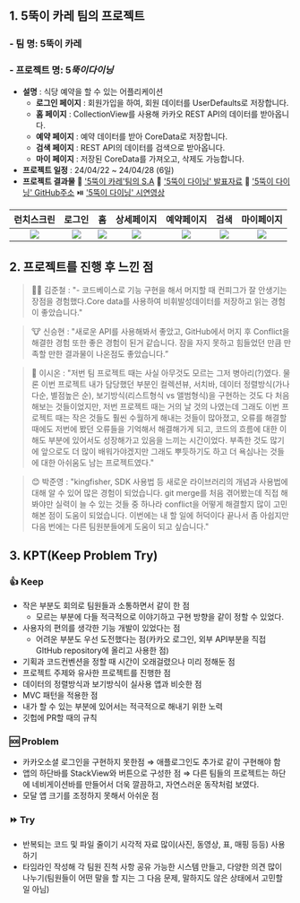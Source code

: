 ## 1. 5뚝이 카레 팀의 프로젝트
### - 팀 명: 5뚝이 카레
### - 프로젝트 명: $5뚝이 다이닝$
- **설명** : 식당 예약을 할 수 있는 어플리케이션
  - **로그인 페이지** : 회원가입을 하여, 회원 데이터를 UserDefaults로 저장합니다.
  - **홈 페이지** : CollectionView를 사용해 카카오 REST API의 데이터를 받아옵니다.
  - **예약 페이지** : 예약 데이터를 받아 CoreData로 저장합니다.
  - **검색 페이지** : REST API의 데이터를 검색으로 받아옵니다.
  - **마이 페이지** : 저장된 CoreData를 가져오고, 삭제도 가능합니다.
- **프로젝트 일정** : 24/04/22 ~ 24/04/28 (6일)
- **프로젝트 결과물**
📃 ['5뚝이 카레'팀의 S.A](https://www.notion.so/teamsparta/5-S-A-864a1c50d3cc4b5cb3414cc70d62fbe0)
📘 ['5뚝이 다이닝' 발표자료](https://www.notion.so/teamsparta/5-8ab34b9ed34846d3a8bb8643b4e7b03f)
📂 ['5뚝이 다이닝' GitHub주소](https://github.com/5ttuki-Curry/OttukiDinning)
⏯️ ['5뚝이 다이닝' 시연영상](https://youtu.be/af4ThVO0mV8)

|런치스크린	|로그인 |홈	|상세페이지	|예약페이지	|검색	|마이페이지
|:-:	|:-:	|:-:	|:-:	|:-:	|:-:	|:-:
|![](https://velog.velcdn.com/images/sinseunghyeon313/post/9eeb09a7-0a28-4270-8848-42bc41d4a4c0/image.png)	|![](https://velog.velcdn.com/images/sinseunghyeon313/post/e2e46319-6098-485b-b2c3-31868d346e8f/image.png)	|![](https://velog.velcdn.com/images/sinseunghyeon313/post/acc6b2be-3940-42e2-8f88-d26f854e93a1/image.png)	|![](https://velog.velcdn.com/images/sinseunghyeon313/post/64efa417-db67-4479-8a7e-4e0e53ad2e1d/image.png)	|![](https://velog.velcdn.com/images/sinseunghyeon313/post/89974317-d3cd-4919-883a-e5b3b1ae6c5c/image.png)	|![](https://velog.velcdn.com/images/sinseunghyeon313/post/8dde2181-c9b8-4b71-b07d-f96449ac302c/image.png)	|![](https://velog.velcdn.com/images/sinseunghyeon313/post/f87bce88-b3b8-49d1-b7dd-618a6d891e23/image.png)


				
## 2. 프로젝트를 진행 후 느낀 점
> 👧🏻 김준철 : "- 코드베이스로 기능 구현을 해서 머지할 때 컨피그가 잘 안생기는 장점을 경험했다.Core data를 사용하여 비휘발성데이터를 저장하고 읽는 경험이 좋았습니다."

> 🐮 신승현 : "새로운 API를 사용해봐서 좋았고, GitHub에서 머지 후 Conflict을 해결한 경험 또한 좋은 경험이 된거 같습니다. 잠을 자지 못하고 힘들었던 만큼 만족할 만한 결과물이 나온점도 좋았습니다.”

> 🐥 이시온 : "저번 팀 프로젝트 때는 사실 아무것도 모르는 그저 병아리(?)였다. 물론 이번 프로젝트 내가 담당했던 부분인 컬렉션뷰, 서치바, 데이터 정렬방식(가나다순, 별점높은 순), 보기방식(리스트형식 vs 앨범형식)을 구현하는 것도 다 처음해보는 것들이었지만, 저번 프로젝트 때는 거의 날 것의 나였는데 그래도 이번 프로젝트 때는 작은 것들도 훨씬 수월하게 해내는 것들이 많아졌고, 오류를 해결할 때에도 저번에 봤던 오류들을 기억해서 해결해가게 되고, 코드의 흐름에 대한 이해도 부분에 있어서도 성장해가고 있음을 느끼는 시간이었다. 부족한 것도 많기에 앞으로도 더 많이 배워가야겠지만 그래도 뿌듯하기도 하고 더 욕심나는 것들에 대한 아쉬움도 남는 프로젝트였다."

> 😊 박준영 : "kingfisher, SDK 사용법 등 새로운 라이브러리의 개념과 사용법에 대해 알 수 있어 많은 경험이 되었습니다. git merge를 처음 겪어봤는데 직접 해봐야만 실력이 늘 수 있는 것들 중 하나라 conflict을 어떻게 해결할지 많이 고민해본 점이 도움이 되었습니다. 이번에는 내 할 일에 허덕이다 끝나서 좀 아쉽지만 다음 번에는 다른 팀원분들에게 도움이 되고 싶습니다."

## 3. KPT(Keep Problem Try)
### 👍 Keep
- 작은 부분도 회의로 팀원들과 소통하면서 같이 한 점
  - 모르는 부분에 다들 적극적으로 이야기하고 구현 방향을 같이 정할 수 있었다.
- 사용자의 편의를 생각한 기능 개발이 있었다는 점
  - 어려운 부분도 우선 도전했다는 점(카카오 로그인, 외부 API부분을 직접 GItHub repository에 올리고 사용한 점)
- 기획과 코드컨벤션을 정할 때 시간이 오래걸렸으나 미리 정해둔 점
- 프로젝트 주제와 유사한 프로젝트를 진행한 점
- 데이터의 정렬방식과 보기방식이 실사용 앱과 비슷한 점
- MVC 패턴을 적용한 점
- 내가 할 수 있는 부분에 있어서는 적극적으로 해내기 위한 노력
- 깃헙에 PR할 때의 규칙

### 🆘 Problem
- 카카오소셜 로그인을 구현하지 못한점 ⇒ 애플로그인도 추가로 같이 구현해야 함 
- 앱의 하단바를 StackView와 버튼으로 구성한 점 ⇒ 다른 팀들의 프로젝트는 하단에 네비게이션바를 만들어서 더욱 깔끔하고, 자연스러운 동작처럼 보였다.
- 모달 앱 크기를 조정하지 못해서 아쉬운 점

### ⏩️ Try
- 반복되는 코드 및 파일 줄이기
시각적 자료 많이(사진, 동영상, 표, 매핑 등등) 사용하기
- 타임라인 작성해 각 팀원 진척 사항 공유 가능한 시스템 만들고, 다양한 의견 많이 나누기(팀원들이 어떤 말을 할 지는 그 다음 문제, 말하지도 않은 상태에서 고민할 일 아님)
